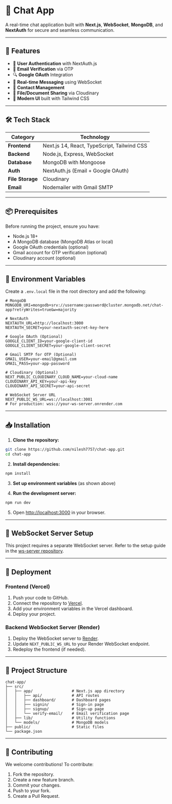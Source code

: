 # 💬 Chat App

A real-time chat application built with **Next.js**, **WebSocket**, **MongoDB**, and **NextAuth** for secure and seamless communication.

---

## 🚀 Features

* 🔐 **User Authentication** with NextAuth.js
* 📧 **Email Verification** via OTP
* 🔍 **Google OAuth** Integration
* 💬 **Real-time Messaging** using WebSocket
* 👥 **Contact Management**
* 📁 **File/Document Sharing** via Cloudinary
* 🎨 **Modern UI** built with Tailwind CSS

---

## 🛠 Tech Stack

| Category         | Technology                                  |
| ---------------- | ------------------------------------------- |
| **Frontend**     | Next.js 14, React, TypeScript, Tailwind CSS |
| **Backend**      | Node.js, Express, WebSocket                 |
| **Database**     | MongoDB with Mongoose                       |
| **Auth**         | NextAuth.js (Email + Google OAuth)          |
| **File Storage** | Cloudinary                                  |
| **Email**        | Nodemailer with Gmail SMTP                  |

---

## 📦 Prerequisites

Before running the project, ensure you have:

* Node.js 18+
* A MongoDB database (MongoDB Atlas or local)
* Google OAuth credentials (optional)
* Gmail account for OTP verification (optional)
* Cloudinary account (optional)

---

## 📁 Environment Variables

Create a `.env.local` file in the root directory and add the following:

```env
# MongoDB
MONGODB_URI=mongodb+srv://username:password@cluster.mongodb.net/chat-app?retryWrites=true&w=majority

# NextAuth
NEXTAUTH_URL=http://localhost:3000
NEXTAUTH_SECRET=your-nextauth-secret-key-here

# Google OAuth (Optional)
GOOGLE_CLIENT_ID=your-google-client-id
GOOGLE_CLIENT_SECRET=your-google-client-secret

# Gmail SMTP for OTP (Optional)
GMAIL_USER=your-email@gmail.com
GMAIL_PASS=your-app-password

# Cloudinary (Optional)
NEXT_PUBLIC_CLOUDINARY_CLOUD_NAME=your-cloud-name
CLOUDINARY_API_KEY=your-api-key
CLOUDINARY_API_SECRET=your-api-secret

# WebSocket Server URL
NEXT_PUBLIC_WS_URL=ws://localhost:3001
# For production: wss://your-ws-server.onrender.com
```

---

## 📥 Installation

1. **Clone the repository:**

```bash
git clone https://github.com/nilesh7757/chat-app.git
cd chat-app
```

2. **Install dependencies:**

```bash
npm install
```

3. **Set up environment variables** (as shown above)

4. **Run the development server:**

```bash
npm run dev
```

5. Open [http://localhost:3000](http://localhost:3000) in your browser.

---

## 🔌 WebSocket Server Setup

This project requires a separate WebSocket server.
Refer to the setup guide in the [ws-server repository](https://github.com/nilesh7757/ws-chat).

---

## 🚀 Deployment

### Frontend (Vercel)

1. Push your code to GitHub.
2. Connect the repository to [Vercel](https://vercel.com).
3. Add your environment variables in the Vercel dashboard.
4. Deploy your project.

### Backend WebSocket Server (Render)

1. Deploy the WebSocket server to [Render](https://render.com).
2. Update `NEXT_PUBLIC_WS_URL` to your Render WebSocket endpoint.
3. Redeploy the frontend (if needed).

---

## 🧱 Project Structure

```
chat-app/
├── src/
│   ├── app/                 # Next.js app directory
│   │   ├── api/             # API routes
│   │   ├── dashboard/       # Dashboard pages
│   │   ├── signin/          # Sign-in page
│   │   ├── signup/          # Sign-up page
│   │   └── verify-email/    # Email verification page
│   ├── lib/                 # Utility functions
│   └── models/              # MongoDB models
├── public/                  # Static files
└── package.json
```

---

## 🤝 Contributing

We welcome contributions!
To contribute:

1. Fork the repository.
2. Create a new feature branch.
3. Commit your changes.
4. Push to your fork.
5. Create a Pull Request.
